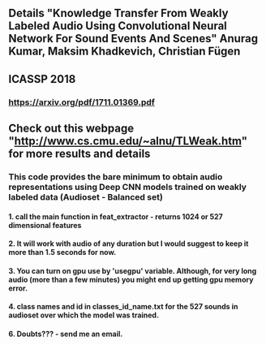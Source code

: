 ## Details "Knowledge Transfer From Weakly Labeled Audio Using Convolutional Neural Network For Sound Events And Scenes" Anurag Kumar, Maksim Khadkevich, Christian Fügen 
## ICASSP 2018

### https://arxiv.org/pdf/1711.01369.pdf

## Check out this webpage "http://www.cs.cmu.edu/~alnu/TLWeak.htm" for more results and details

### This code provides the  bare minimum to obtain audio representations using Deep CNN models trained on weakly labeled data (Audioset - Balanced set)

#### 1. call the main function in feat_extractor - returns 1024 or 527 dimensional features

#### 2. It will work with audio of any duration but I would suggest to keep it more than 1.5 seconds for now. 


#### 3. You can turn on gpu use by 'usegpu' variable. Although, for very long audio (more than a few minutes) you might end up getting gpu memory error. 


#### 4. class names and id in classes_id_name.txt for the 527 sounds in audioset over which the model was trained. 

#### 6. Doubts??? -  send me an email. 
